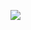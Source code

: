 <a href="../rockseries.html"><img src="http://firedpot.com/images/rockseries/20110518-emxa76hak5yqgcs6e139yw8dnu.jpg" /></a>
